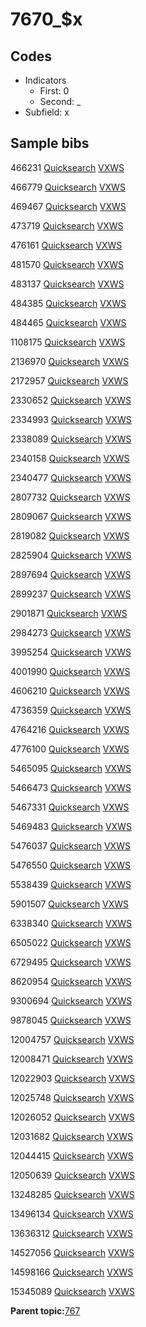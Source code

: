 # 7670\_$x

## Codes

-   Indicators
    -   First: 0
    -   Second: \_
-   Subfield: x

## Sample bibs

466231 [Quicksearch](https://search.library.yale.edu/catalog/466231) [VXWS](http://prodorbis.library.yale.edu:7014/vxws/GetHoldingsService?bibId=466231)

466779 [Quicksearch](https://search.library.yale.edu/catalog/466779) [VXWS](http://prodorbis.library.yale.edu:7014/vxws/GetHoldingsService?bibId=466779)

469467 [Quicksearch](https://search.library.yale.edu/catalog/469467) [VXWS](http://prodorbis.library.yale.edu:7014/vxws/GetHoldingsService?bibId=469467)

473719 [Quicksearch](https://search.library.yale.edu/catalog/473719) [VXWS](http://prodorbis.library.yale.edu:7014/vxws/GetHoldingsService?bibId=473719)

476161 [Quicksearch](https://search.library.yale.edu/catalog/476161) [VXWS](http://prodorbis.library.yale.edu:7014/vxws/GetHoldingsService?bibId=476161)

481570 [Quicksearch](https://search.library.yale.edu/catalog/481570) [VXWS](http://prodorbis.library.yale.edu:7014/vxws/GetHoldingsService?bibId=481570)

483137 [Quicksearch](https://search.library.yale.edu/catalog/483137) [VXWS](http://prodorbis.library.yale.edu:7014/vxws/GetHoldingsService?bibId=483137)

484385 [Quicksearch](https://search.library.yale.edu/catalog/484385) [VXWS](http://prodorbis.library.yale.edu:7014/vxws/GetHoldingsService?bibId=484385)

484465 [Quicksearch](https://search.library.yale.edu/catalog/484465) [VXWS](http://prodorbis.library.yale.edu:7014/vxws/GetHoldingsService?bibId=484465)

1108175 [Quicksearch](https://search.library.yale.edu/catalog/1108175) [VXWS](http://prodorbis.library.yale.edu:7014/vxws/GetHoldingsService?bibId=1108175)

2136970 [Quicksearch](https://search.library.yale.edu/catalog/2136970) [VXWS](http://prodorbis.library.yale.edu:7014/vxws/GetHoldingsService?bibId=2136970)

2172957 [Quicksearch](https://search.library.yale.edu/catalog/2172957) [VXWS](http://prodorbis.library.yale.edu:7014/vxws/GetHoldingsService?bibId=2172957)

2330652 [Quicksearch](https://search.library.yale.edu/catalog/2330652) [VXWS](http://prodorbis.library.yale.edu:7014/vxws/GetHoldingsService?bibId=2330652)

2334993 [Quicksearch](https://search.library.yale.edu/catalog/2334993) [VXWS](http://prodorbis.library.yale.edu:7014/vxws/GetHoldingsService?bibId=2334993)

2338089 [Quicksearch](https://search.library.yale.edu/catalog/2338089) [VXWS](http://prodorbis.library.yale.edu:7014/vxws/GetHoldingsService?bibId=2338089)

2340158 [Quicksearch](https://search.library.yale.edu/catalog/2340158) [VXWS](http://prodorbis.library.yale.edu:7014/vxws/GetHoldingsService?bibId=2340158)

2340477 [Quicksearch](https://search.library.yale.edu/catalog/2340477) [VXWS](http://prodorbis.library.yale.edu:7014/vxws/GetHoldingsService?bibId=2340477)

2807732 [Quicksearch](https://search.library.yale.edu/catalog/2807732) [VXWS](http://prodorbis.library.yale.edu:7014/vxws/GetHoldingsService?bibId=2807732)

2809067 [Quicksearch](https://search.library.yale.edu/catalog/2809067) [VXWS](http://prodorbis.library.yale.edu:7014/vxws/GetHoldingsService?bibId=2809067)

2819082 [Quicksearch](https://search.library.yale.edu/catalog/2819082) [VXWS](http://prodorbis.library.yale.edu:7014/vxws/GetHoldingsService?bibId=2819082)

2825904 [Quicksearch](https://search.library.yale.edu/catalog/2825904) [VXWS](http://prodorbis.library.yale.edu:7014/vxws/GetHoldingsService?bibId=2825904)

2897694 [Quicksearch](https://search.library.yale.edu/catalog/2897694) [VXWS](http://prodorbis.library.yale.edu:7014/vxws/GetHoldingsService?bibId=2897694)

2899237 [Quicksearch](https://search.library.yale.edu/catalog/2899237) [VXWS](http://prodorbis.library.yale.edu:7014/vxws/GetHoldingsService?bibId=2899237)

2901871 [Quicksearch](https://search.library.yale.edu/catalog/2901871) [VXWS](http://prodorbis.library.yale.edu:7014/vxws/GetHoldingsService?bibId=2901871)

2984273 [Quicksearch](https://search.library.yale.edu/catalog/2984273) [VXWS](http://prodorbis.library.yale.edu:7014/vxws/GetHoldingsService?bibId=2984273)

3995254 [Quicksearch](https://search.library.yale.edu/catalog/3995254) [VXWS](http://prodorbis.library.yale.edu:7014/vxws/GetHoldingsService?bibId=3995254)

4001990 [Quicksearch](https://search.library.yale.edu/catalog/4001990) [VXWS](http://prodorbis.library.yale.edu:7014/vxws/GetHoldingsService?bibId=4001990)

4606210 [Quicksearch](https://search.library.yale.edu/catalog/4606210) [VXWS](http://prodorbis.library.yale.edu:7014/vxws/GetHoldingsService?bibId=4606210)

4736359 [Quicksearch](https://search.library.yale.edu/catalog/4736359) [VXWS](http://prodorbis.library.yale.edu:7014/vxws/GetHoldingsService?bibId=4736359)

4764216 [Quicksearch](https://search.library.yale.edu/catalog/4764216) [VXWS](http://prodorbis.library.yale.edu:7014/vxws/GetHoldingsService?bibId=4764216)

4776100 [Quicksearch](https://search.library.yale.edu/catalog/4776100) [VXWS](http://prodorbis.library.yale.edu:7014/vxws/GetHoldingsService?bibId=4776100)

5465095 [Quicksearch](https://search.library.yale.edu/catalog/5465095) [VXWS](http://prodorbis.library.yale.edu:7014/vxws/GetHoldingsService?bibId=5465095)

5466473 [Quicksearch](https://search.library.yale.edu/catalog/5466473) [VXWS](http://prodorbis.library.yale.edu:7014/vxws/GetHoldingsService?bibId=5466473)

5467331 [Quicksearch](https://search.library.yale.edu/catalog/5467331) [VXWS](http://prodorbis.library.yale.edu:7014/vxws/GetHoldingsService?bibId=5467331)

5469483 [Quicksearch](https://search.library.yale.edu/catalog/5469483) [VXWS](http://prodorbis.library.yale.edu:7014/vxws/GetHoldingsService?bibId=5469483)

5476037 [Quicksearch](https://search.library.yale.edu/catalog/5476037) [VXWS](http://prodorbis.library.yale.edu:7014/vxws/GetHoldingsService?bibId=5476037)

5476550 [Quicksearch](https://search.library.yale.edu/catalog/5476550) [VXWS](http://prodorbis.library.yale.edu:7014/vxws/GetHoldingsService?bibId=5476550)

5538439 [Quicksearch](https://search.library.yale.edu/catalog/5538439) [VXWS](http://prodorbis.library.yale.edu:7014/vxws/GetHoldingsService?bibId=5538439)

5901507 [Quicksearch](https://search.library.yale.edu/catalog/5901507) [VXWS](http://prodorbis.library.yale.edu:7014/vxws/GetHoldingsService?bibId=5901507)

6338340 [Quicksearch](https://search.library.yale.edu/catalog/6338340) [VXWS](http://prodorbis.library.yale.edu:7014/vxws/GetHoldingsService?bibId=6338340)

6505022 [Quicksearch](https://search.library.yale.edu/catalog/6505022) [VXWS](http://prodorbis.library.yale.edu:7014/vxws/GetHoldingsService?bibId=6505022)

6729495 [Quicksearch](https://search.library.yale.edu/catalog/6729495) [VXWS](http://prodorbis.library.yale.edu:7014/vxws/GetHoldingsService?bibId=6729495)

8620954 [Quicksearch](https://search.library.yale.edu/catalog/8620954) [VXWS](http://prodorbis.library.yale.edu:7014/vxws/GetHoldingsService?bibId=8620954)

9300694 [Quicksearch](https://search.library.yale.edu/catalog/9300694) [VXWS](http://prodorbis.library.yale.edu:7014/vxws/GetHoldingsService?bibId=9300694)

9878045 [Quicksearch](https://search.library.yale.edu/catalog/9878045) [VXWS](http://prodorbis.library.yale.edu:7014/vxws/GetHoldingsService?bibId=9878045)

12004757 [Quicksearch](https://search.library.yale.edu/catalog/12004757) [VXWS](http://prodorbis.library.yale.edu:7014/vxws/GetHoldingsService?bibId=12004757)

12008471 [Quicksearch](https://search.library.yale.edu/catalog/12008471) [VXWS](http://prodorbis.library.yale.edu:7014/vxws/GetHoldingsService?bibId=12008471)

12022903 [Quicksearch](https://search.library.yale.edu/catalog/12022903) [VXWS](http://prodorbis.library.yale.edu:7014/vxws/GetHoldingsService?bibId=12022903)

12025748 [Quicksearch](https://search.library.yale.edu/catalog/12025748) [VXWS](http://prodorbis.library.yale.edu:7014/vxws/GetHoldingsService?bibId=12025748)

12026052 [Quicksearch](https://search.library.yale.edu/catalog/12026052) [VXWS](http://prodorbis.library.yale.edu:7014/vxws/GetHoldingsService?bibId=12026052)

12031682 [Quicksearch](https://search.library.yale.edu/catalog/12031682) [VXWS](http://prodorbis.library.yale.edu:7014/vxws/GetHoldingsService?bibId=12031682)

12044415 [Quicksearch](https://search.library.yale.edu/catalog/12044415) [VXWS](http://prodorbis.library.yale.edu:7014/vxws/GetHoldingsService?bibId=12044415)

12050639 [Quicksearch](https://search.library.yale.edu/catalog/12050639) [VXWS](http://prodorbis.library.yale.edu:7014/vxws/GetHoldingsService?bibId=12050639)

13248285 [Quicksearch](https://search.library.yale.edu/catalog/13248285) [VXWS](http://prodorbis.library.yale.edu:7014/vxws/GetHoldingsService?bibId=13248285)

13496134 [Quicksearch](https://search.library.yale.edu/catalog/13496134) [VXWS](http://prodorbis.library.yale.edu:7014/vxws/GetHoldingsService?bibId=13496134)

13636312 [Quicksearch](https://search.library.yale.edu/catalog/13636312) [VXWS](http://prodorbis.library.yale.edu:7014/vxws/GetHoldingsService?bibId=13636312)

14527056 [Quicksearch](https://search.library.yale.edu/catalog/14527056) [VXWS](http://prodorbis.library.yale.edu:7014/vxws/GetHoldingsService?bibId=14527056)

14598166 [Quicksearch](https://search.library.yale.edu/catalog/14598166) [VXWS](http://prodorbis.library.yale.edu:7014/vxws/GetHoldingsService?bibId=14598166)

15345089 [Quicksearch](https://search.library.yale.edu/catalog/15345089) [VXWS](http://prodorbis.library.yale.edu:7014/vxws/GetHoldingsService?bibId=15345089)

**Parent topic:**[767](../../tags/767/767.md)

